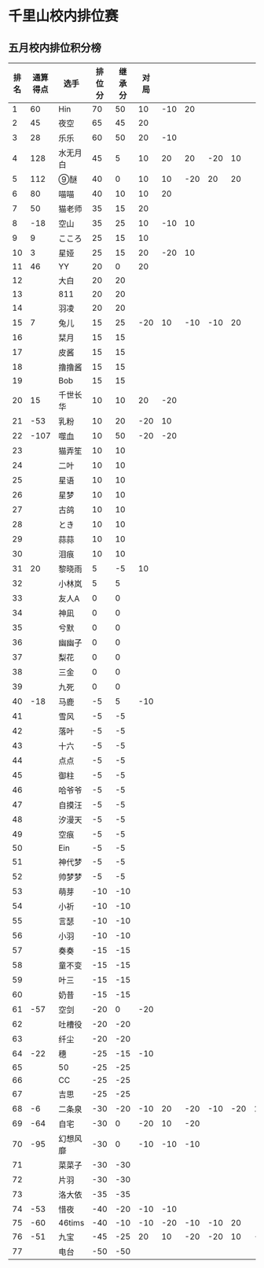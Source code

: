 # 千里山校内排位赛

## 五月校内排位积分榜

| 排名 | 通算得点   | 选手             | 排位分 | 继承分     | 对局  |    |    |    |    |    |    |    |    |    |    |
| ---- | ---------- | ---------------- | ------ | ---------- | -------- |-------- |-------- |-------- |-------- |-------- |-------- |-------- |-------- |-------- |-------- |
1|60|Hin|70|50|10|-10|20||||||||||||||||||||||||||||||||||
2|45|夜空|65|45|20||||||||||||||||||||||||||||||||||||
3|28|乐乐|60|50|20|-10|||||||||||||||||||||||||||||||||||
4|128|水无月白|45|5|10|20|20|-20|10||||||||||||||||||||||||||||||||
5|112|⑨醚|40|0|10|10|-20|20|20||||||||||||||||||||||||||||||||
6|80|喵喵|40|10|10|20|||||||||||||||||||||||||||||||||||
7|50|猫老师|35|15|20||||||||||||||||||||||||||||||||||||
8|-18|空山|35|25|10|-10|10||||||||||||||||||||||||||||||||||
9|9|こころ|25|15|10||||||||||||||||||||||||||||||||||||
10|3|星娅|25|15|20|-20|10||||||||||||||||||||||||||||||||||
11|46|YY|20|0|20||||||||||||||||||||||||||||||||||||
12||大白|20|20|||||||||||||||||||||||||||||||||||||
13||811|20|20|||||||||||||||||||||||||||||||||||||
14||羽凌|20|20|||||||||||||||||||||||||||||||||||||
15|7|兔儿|15|25|-20|10|-10|-10|20||||||||||||||||||||||||||||||||
16||栞月|15|15|||||||||||||||||||||||||||||||||||||
17||皮酱|15|15|||||||||||||||||||||||||||||||||||||
18||撸撸酱|15|15|||||||||||||||||||||||||||||||||||||
19||Bob|15|15|||||||||||||||||||||||||||||||||||||
20|15|千世长华|10|10|20|-20|||||||||||||||||||||||||||||||||||
21|-53|乳粉|10|20|-20|10|||||||||||||||||||||||||||||||||||
22|-107|噬血|10|50|-20|-20|||||||||||||||||||||||||||||||||||
23||猫弄笙|10|10|||||||||||||||||||||||||||||||||||||
24||二叶|10|10|||||||||||||||||||||||||||||||||||||
25||星语|10|10|||||||||||||||||||||||||||||||||||||
26||星梦|10|10|||||||||||||||||||||||||||||||||||||
27||古鸽|10|10|||||||||||||||||||||||||||||||||||||
28||とき|10|10|||||||||||||||||||||||||||||||||||||
29||蒜蒜|10|10|||||||||||||||||||||||||||||||||||||
30||泪痕|10|10|||||||||||||||||||||||||||||||||||||
31|20|黎晓雨|5|-5|10||||||||||||||||||||||||||||||||||||
32||小林岚|5|5|||||||||||||||||||||||||||||||||||||
33||友人A|0|0|||||||||||||||||||||||||||||||||||||
34||神凪|0|0|||||||||||||||||||||||||||||||||||||
35||兮默|0|0|||||||||||||||||||||||||||||||||||||
36||幽幽子|0|0|||||||||||||||||||||||||||||||||||||
37||梨花|0|0|||||||||||||||||||||||||||||||||||||
38||三金|0|0|||||||||||||||||||||||||||||||||||||
39||九死|0|0|||||||||||||||||||||||||||||||||||||
40|-18|马鹿|-5|5|-10||||||||||||||||||||||||||||||||||||
41||雪风|-5|-5|||||||||||||||||||||||||||||||||||||
42||落叶|-5|-5|||||||||||||||||||||||||||||||||||||
43||十六|-5|-5|||||||||||||||||||||||||||||||||||||
44||点点|-5|-5|||||||||||||||||||||||||||||||||||||
45||御柱|-5|-5|||||||||||||||||||||||||||||||||||||
46||哈爷爷|-5|-5|||||||||||||||||||||||||||||||||||||
47||自摸汪|-5|-5|||||||||||||||||||||||||||||||||||||
48||汐漫天|-5|-5|||||||||||||||||||||||||||||||||||||
49||空痕|-5|-5|||||||||||||||||||||||||||||||||||||
50||Ein|-5|-5|||||||||||||||||||||||||||||||||||||
51||神代梦|-5|-5|||||||||||||||||||||||||||||||||||||
52||帅梦梦|-5|-5|||||||||||||||||||||||||||||||||||||
53||萌芽|-10|-10|||||||||||||||||||||||||||||||||||||
54||小祈|-10|-10|||||||||||||||||||||||||||||||||||||
55||言瑟|-10|-10|||||||||||||||||||||||||||||||||||||
56||小羽|-10|-10|||||||||||||||||||||||||||||||||||||
57||奏奏|-15|-15|||||||||||||||||||||||||||||||||||||
58||童不变|-15|-15|||||||||||||||||||||||||||||||||||||
59||叶三|-15|-15|||||||||||||||||||||||||||||||||||||
60||奶昔|-15|-15|||||||||||||||||||||||||||||||||||||
61|-57|空剑|-20|0|-20||||||||||||||||||||||||||||||||||||
62||吐槽役|-20|-20|||||||||||||||||||||||||||||||||||||
63||纤尘|-20|-20|||||||||||||||||||||||||||||||||||||
64|-22|穗|-25|-15|-10||||||||||||||||||||||||||||||||||||
65||50|-25|-25|||||||||||||||||||||||||||||||||||||
66||CC|-25|-25|||||||||||||||||||||||||||||||||||||
67||吉思|-25|-25|||||||||||||||||||||||||||||||||||||
68|-6|二条泉|-30|-20|-10|20|-20|-10|-20|10|20||||||||||||||||||||||||||||||
69|-64|自宅|-30|0|-20|10|-20||||||||||||||||||||||||||||||||||
70|-95|幻想风靡|-30|0|-10|-10|-10||||||||||||||||||||||||||||||||||
71||菜菜子|-30|-30|||||||||||||||||||||||||||||||||||||
72||片羽|-30|-30|||||||||||||||||||||||||||||||||||||
73||洛大依|-35|-35|||||||||||||||||||||||||||||||||||||
74|-53|惜夜|-40|-20|-10|-10|||||||||||||||||||||||||||||||||||
75|-60|46tims|-40|-10|-10|-20|-10|-10|20||||||||||||||||||||||||||||||||
76|-51|九宝|-45|-25|20|10|-20|-20|10|-20|||||||||||||||||||||||||||||||
77||电台|-50|-50|||||||||||||||||||||||||||||||||||||
